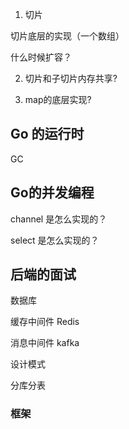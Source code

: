 1. 切片

切片底层的实现（一个数组）

什么时候扩容？



2. 切片和子切片内存共享?



3. map的底层实现?





## Go 的运行时

GC



## Go的并发编程

channel 是怎么实现的？

select 是怎么实现的？





## 后端的面试

数据库 



缓存中间件 Redis



消息中间件 kafka



设计模式



分库分表



### 框架



